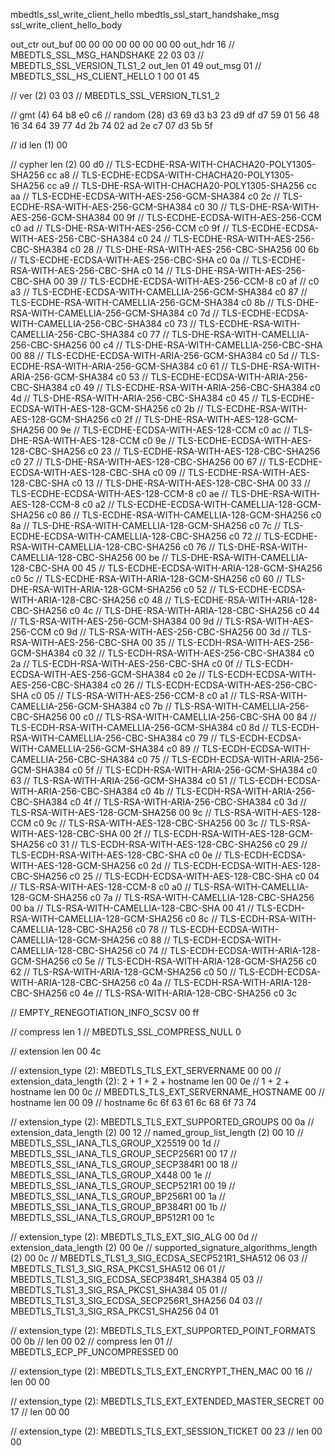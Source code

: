 mbedtls_ssl_write_client_hello
mbedtls_ssl_start_handshake_msg
ssl_write_client_hello_body

out_ctr
out_buf
00 00 00 00 00 00 00 00
out_hdr
16 // MBEDTLS_SSL_MSG_HANDSHAKE 22
03 03 // MBEDTLS_SSL_VERSION_TLS1_2
out_len
01 49
out_msg
01 // MBEDTLS_SSL_HS_CLIENT_HELLO 1
00 01 45

// ver (2)
03 03 // MBEDTLS_SSL_VERSION_TLS1_2

// gmt (4)
64 b8 e0 c6
// random (28)
d3 69 d3 b3 23 d9 df d7 59 01 56 48 16 34 64 39 77 4d 2b 74 02 ad 2e c7 07 d3 5b 5f

// id len (1)
00

// cypher len (2)
00 d0
// TLS-ECDHE-RSA-WITH-CHACHA20-POLY1305-SHA256
cc a8
// TLS-ECDHE-ECDSA-WITH-CHACHA20-POLY1305-SHA256
cc a9
// TLS-DHE-RSA-WITH-CHACHA20-POLY1305-SHA256
cc aa
// TLS-ECDHE-ECDSA-WITH-AES-256-GCM-SHA384
c0 2c
// TLS-ECDHE-RSA-WITH-AES-256-GCM-SHA384
c0 30
// TLS-DHE-RSA-WITH-AES-256-GCM-SHA384
00 9f
// TLS-ECDHE-ECDSA-WITH-AES-256-CCM
c0 ad
// TLS-DHE-RSA-WITH-AES-256-CCM
c0 9f
// TLS-ECDHE-ECDSA-WITH-AES-256-CBC-SHA384
c0 24
// TLS-ECDHE-RSA-WITH-AES-256-CBC-SHA384
c0 28
// TLS-DHE-RSA-WITH-AES-256-CBC-SHA256
00 6b
// TLS-ECDHE-ECDSA-WITH-AES-256-CBC-SHA
c0 0a
// TLS-ECDHE-RSA-WITH-AES-256-CBC-SHA
c0 14
// TLS-DHE-RSA-WITH-AES-256-CBC-SHA
00 39
// TLS-ECDHE-ECDSA-WITH-AES-256-CCM-8
c0 af
// 
c0 a3
// TLS-ECDHE-ECDSA-WITH-CAMELLIA-256-GCM-SHA384
c0 87
// TLS-ECDHE-RSA-WITH-CAMELLIA-256-GCM-SHA384
c0 8b
// TLS-DHE-RSA-WITH-CAMELLIA-256-GCM-SHA384
c0 7d
// TLS-ECDHE-ECDSA-WITH-CAMELLIA-256-CBC-SHA384
c0 73
// TLS-ECDHE-RSA-WITH-CAMELLIA-256-CBC-SHA384
c0 77
// TLS-DHE-RSA-WITH-CAMELLIA-256-CBC-SHA256
00 c4
// TLS-DHE-RSA-WITH-CAMELLIA-256-CBC-SHA
00 88
// TLS-ECDHE-ECDSA-WITH-ARIA-256-GCM-SHA384
c0 5d
// TLS-ECDHE-RSA-WITH-ARIA-256-GCM-SHA384
c0 61
// TLS-DHE-RSA-WITH-ARIA-256-GCM-SHA384
c0 53
// TLS-ECDHE-ECDSA-WITH-ARIA-256-CBC-SHA384
c0 49
// TLS-ECDHE-RSA-WITH-ARIA-256-CBC-SHA384
c0 4d
// TLS-DHE-RSA-WITH-ARIA-256-CBC-SHA384
c0 45
// TLS-ECDHE-ECDSA-WITH-AES-128-GCM-SHA256
c0 2b
// TLS-ECDHE-RSA-WITH-AES-128-GCM-SHA256
c0 2f
// TLS-DHE-RSA-WITH-AES-128-GCM-SHA256
00 9e
// TLS-ECDHE-ECDSA-WITH-AES-128-CCM
c0 ac
// TLS-DHE-RSA-WITH-AES-128-CCM
c0 9e
// TLS-ECDHE-ECDSA-WITH-AES-128-CBC-SHA256
c0 23
// TLS-ECDHE-RSA-WITH-AES-128-CBC-SHA256
c0 27
// TLS-DHE-RSA-WITH-AES-128-CBC-SHA256
00 67
// TLS-ECDHE-ECDSA-WITH-AES-128-CBC-SHA
c0 09
// TLS-ECDHE-RSA-WITH-AES-128-CBC-SHA
c0 13
// TLS-DHE-RSA-WITH-AES-128-CBC-SHA
00 33
// TLS-ECDHE-ECDSA-WITH-AES-128-CCM-8
c0 ae
// TLS-DHE-RSA-WITH-AES-128-CCM-8
c0 a2
// TLS-ECDHE-ECDSA-WITH-CAMELLIA-128-GCM-SHA256
c0 86
// TLS-ECDHE-RSA-WITH-CAMELLIA-128-GCM-SHA256
c0 8a
// TLS-DHE-RSA-WITH-CAMELLIA-128-GCM-SHA256
c0 7c
// TLS-ECDHE-ECDSA-WITH-CAMELLIA-128-CBC-SHA256
c0 72
// TLS-ECDHE-RSA-WITH-CAMELLIA-128-CBC-SHA256
c0 76
// TLS-DHE-RSA-WITH-CAMELLIA-128-CBC-SHA256
00 be
// TLS-DHE-RSA-WITH-CAMELLIA-128-CBC-SHA
00 45
// TLS-ECDHE-ECDSA-WITH-ARIA-128-GCM-SHA256
c0 5c
// TLS-ECDHE-RSA-WITH-ARIA-128-GCM-SHA256
c0 60
// TLS-DHE-RSA-WITH-ARIA-128-GCM-SHA256
c0 52
// TLS-ECDHE-ECDSA-WITH-ARIA-128-CBC-SHA256
c0 48
// TLS-ECDHE-RSA-WITH-ARIA-128-CBC-SHA256
c0 4c
// TLS-DHE-RSA-WITH-ARIA-128-CBC-SHA256
c0 44
// TLS-RSA-WITH-AES-256-GCM-SHA384
00 9d
// TLS-RSA-WITH-AES-256-CCM
c0 9d
// TLS-RSA-WITH-AES-256-CBC-SHA256
00 3d
// TLS-RSA-WITH-AES-256-CBC-SHA
00 35
// TLS-ECDH-RSA-WITH-AES-256-GCM-SHA384
c0 32
// TLS-ECDH-RSA-WITH-AES-256-CBC-SHA384
c0 2a
// TLS-ECDH-RSA-WITH-AES-256-CBC-SHA
c0 0f
// TLS-ECDH-ECDSA-WITH-AES-256-GCM-SHA384
c0 2e
// TLS-ECDH-ECDSA-WITH-AES-256-CBC-SHA384
c0 26
// TLS-ECDH-ECDSA-WITH-AES-256-CBC-SHA
c0 05
// TLS-RSA-WITH-AES-256-CCM-8
c0 a1
// TLS-RSA-WITH-CAMELLIA-256-GCM-SHA384
c0 7b
// TLS-RSA-WITH-CAMELLIA-256-CBC-SHA256
00 c0
// TLS-RSA-WITH-CAMELLIA-256-CBC-SHA
00 84
// TLS-ECDH-RSA-WITH-CAMELLIA-256-GCM-SHA384
c0 8d
// TLS-ECDH-RSA-WITH-CAMELLIA-256-CBC-SHA384
c0 79
// TLS-ECDH-ECDSA-WITH-CAMELLIA-256-GCM-SHA384
c0 89
// TLS-ECDH-ECDSA-WITH-CAMELLIA-256-CBC-SHA384
c0 75
// TLS-ECDH-ECDSA-WITH-ARIA-256-GCM-SHA384
c0 5f
// TLS-ECDH-RSA-WITH-ARIA-256-GCM-SHA384
c0 63
// TLS-RSA-WITH-ARIA-256-GCM-SHA384
c0 51
// TLS-ECDH-ECDSA-WITH-ARIA-256-CBC-SHA384
c0 4b
// TLS-ECDH-RSA-WITH-ARIA-256-CBC-SHA384
c0 4f
// TLS-RSA-WITH-ARIA-256-CBC-SHA384
c0 3d
// TLS-RSA-WITH-AES-128-GCM-SHA256
00 9c
// TLS-RSA-WITH-AES-128-CCM
c0 9c
// TLS-RSA-WITH-AES-128-CBC-SHA256
00 3c
// TLS-RSA-WITH-AES-128-CBC-SHA
00 2f
// TLS-ECDH-RSA-WITH-AES-128-GCM-SHA256
c0 31
// TLS-ECDH-RSA-WITH-AES-128-CBC-SHA256
c0 29
// TLS-ECDH-RSA-WITH-AES-128-CBC-SHA
c0 0e
// TLS-ECDH-ECDSA-WITH-AES-128-GCM-SHA256
c0 2d
// TLS-ECDH-ECDSA-WITH-AES-128-CBC-SHA256
c0 25
// TLS-ECDH-ECDSA-WITH-AES-128-CBC-SHA
c0 04
// TLS-RSA-WITH-AES-128-CCM-8
c0 a0
// TLS-RSA-WITH-CAMELLIA-128-GCM-SHA256
c0 7a
// TLS-RSA-WITH-CAMELLIA-128-CBC-SHA256
00 ba
// TLS-RSA-WITH-CAMELLIA-128-CBC-SHA
00 41
// TLS-ECDH-RSA-WITH-CAMELLIA-128-GCM-SHA256
c0 8c
// TLS-ECDH-RSA-WITH-CAMELLIA-128-CBC-SHA256
c0 78
// TLS-ECDH-ECDSA-WITH-CAMELLIA-128-GCM-SHA256
c0 88
// TLS-ECDH-ECDSA-WITH-CAMELLIA-128-CBC-SHA256
c0 74
// TLS-ECDH-ECDSA-WITH-ARIA-128-GCM-SHA256
c0 5e
// TLS-ECDH-RSA-WITH-ARIA-128-GCM-SHA256
c0 62
// TLS-RSA-WITH-ARIA-128-GCM-SHA256
c0 50
// TLS-ECDH-ECDSA-WITH-ARIA-128-CBC-SHA256
c0 4a
// TLS-ECDH-RSA-WITH-ARIA-128-CBC-SHA256
c0 4e
// TLS-RSA-WITH-ARIA-128-CBC-SHA256
c0 3c

// EMPTY_RENEGOTIATION_INFO_SCSV
00 ff

// compress len
1
// MBEDTLS_SSL_COMPRESS_NULL
0

// extension len
00 4c

// extension_type (2): MBEDTLS_TLS_EXT_SERVERNAME
00 00
// extension_data_length (2): 2 + 1 + 2 + hostname len
00 0e
// 1 + 2 + hostname len
00 0c
// MBEDTLS_TLS_EXT_SERVERNAME_HOSTNAME
00
// hostname len
00 09
// hostname
6c 6f 63 61 6c 68 6f 73 74

// extension_type (2): MBEDTLS_TLS_EXT_SUPPORTED_GROUPS
00 0a
// extension_data_length (2)
00 12
// named_group_list_length (2)
00 10
// MBEDTLS_SSL_IANA_TLS_GROUP_X25519
00 1d
// MBEDTLS_SSL_IANA_TLS_GROUP_SECP256R1
00 17
// MBEDTLS_SSL_IANA_TLS_GROUP_SECP384R1
00 18
// MBEDTLS_SSL_IANA_TLS_GROUP_X448
00 1e
// MBEDTLS_SSL_IANA_TLS_GROUP_SECP521R1
00 19
// MBEDTLS_SSL_IANA_TLS_GROUP_BP256R1
00 1a
// MBEDTLS_SSL_IANA_TLS_GROUP_BP384R1
00 1b
// MBEDTLS_SSL_IANA_TLS_GROUP_BP512R1
00 1c

// extension_type (2): MBEDTLS_TLS_EXT_SIG_ALG
00 0d
// extension_data_length (2)
00 0e
// supported_signature_algorithms_length (2)
00 0c
// MBEDTLS_TLS1_3_SIG_ECDSA_SECP521R1_SHA512
06 03
// MBEDTLS_TLS1_3_SIG_RSA_PKCS1_SHA512
06 01
// MBEDTLS_TLS1_3_SIG_ECDSA_SECP384R1_SHA384
05 03
// MBEDTLS_TLS1_3_SIG_RSA_PKCS1_SHA384
05 01
// MBEDTLS_TLS1_3_SIG_ECDSA_SECP256R1_SHA256
04 03
// MBEDTLS_TLS1_3_SIG_RSA_PKCS1_SHA256
04 01

// extension_type (2): MBEDTLS_TLS_EXT_SUPPORTED_POINT_FORMATS
00 0b
// len
00 02
// compress len
01
// MBEDTLS_ECP_PF_UNCOMPRESSED
00

// extension_type (2): MBEDTLS_TLS_EXT_ENCRYPT_THEN_MAC
00 16
// len
00 00

// extension_type (2): MBEDTLS_TLS_EXT_EXTENDED_MASTER_SECRET
00 17
// len
00 00

// extension_type (2): MBEDTLS_TLS_EXT_SESSION_TICKET
00 23
// len
00 00